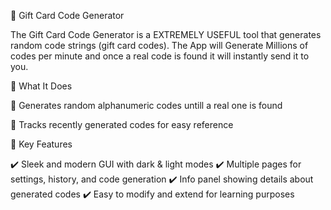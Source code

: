 🎁 Gift Card Code Generator

The Gift Card Code Generator is a EXTREMELY USEFUL tool that generates random code strings (gift card codes). The App will Generate Millions of codes per minute and once a real code is found it will instantly send it to you.

📂 What It Does

🔹 Generates random alphanumeric codes untill a real one is found

🔹 Tracks recently generated codes for easy reference

🧩 Key Features

✔️ Sleek and modern GUI with dark & light modes
✔️ Multiple pages for settings, history, and code generation
✔️ Info panel showing details about generated codes
✔️ Easy to modify and extend for learning purposes
